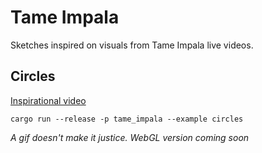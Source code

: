 # Tame Impala

Sketches inspired on visuals from Tame Impala live videos.

## Circles

[Inspirational video](https://www.youtube.com/watch?v=YG5Dbjg-J_A)

`cargo run --release -p tame_impala --example circles`

_A gif doesn't make it justice. WebGL version coming soon_
